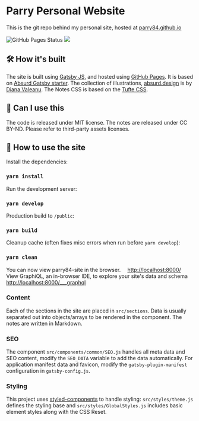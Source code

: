 # Parry Personal Website

This is the git repo behind my personal site, hosted at [parry84.github.io](https://parry84.github.io)

![GitHub Pages Status](https://github.com/parry84/parry84.github.io/actions/workflows/pages/pages-build-deployment/badge.svg) [<img src="https://img.shields.io/badge/gitmoji-%20😜%20😍-FFDD67.svg?style=plastic">]("https://gitmoji.dev")

## 🛠 How it's built

The site is built using [Gatsby JS](https://www.gatsbyjs.com/), and hosted using [GitHub Pages](https://pages.github.com/). It is based on [Absurd Gatsby starter](https://github.com/ajayns/gatsby-absurd). The collection of illustrations, [absurd.design](https://absurd.design/) is by [Diana Valeanu](https://twitter.com/diana_valeanu). The Notes CSS is based on the [Tufte CSS](https://edwardtufte.github.io/tufte-css/).

## 🎨 Can I use this

The code is released under MIT license. The notes are released under CC BY-ND. Please refer to third-party assets licenses.

## 🚀 How to use the site

Install the dependencies:

### `yarn install`

Run the development server:

### `yarn develop`

Production build to `/public`:

### `yarn build`

Cleanup cache (often fixes misc errors when run before `yarn develop`):

### `yarn clean`

You can now view parry84-site in the browser.
⠀
  <http://localhost:8000/>
⠀
View GraphiQL, an in-browser IDE, to explore your site's data and schema
⠀
  <http://localhost:8000/___graphql>

### Content

Each of the sections in the site are placed in `src/sections`. Data is usually separated out into objects/arrays to be rendered in the component. The notes are written in Markdown.

### SEO

The component `src/components/common/SEO.js` handles all meta data and SEO content, modify the `SEO_DATA` variable to add the data automatically. For application manifest data and favicon, modify the `gatsby-plugin-manifest` configuration in `gatsby-config.js`.

### Styling

This project uses [styled-components](https://www.styled-components.com/) to handle styling: `src/styles/theme.js` defines the styling base and `src/styles/GlobalStyles.js` includes basic element styles along with the CSS Reset.
